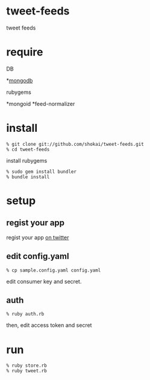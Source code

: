 tweet-feeds
===========
tweet feeds

require
=======
DB

*[mongodb](http://www.mongodb.org/)

rubygems

*mongoid
*feed-normalizer

install
=======
    % git clone git://github.com/shokai/tweet-feeds.git
    % cd tweet-feeds

install rubygems

    % sudo gem install bundler
    % bundle install

setup
=====

regist your app
---------------
regist your app [on twitter](http://twitter.com/apps/new)


edit config.yaml
----------------

    % cp sample.config.yaml config.yaml

edit consumer key and secret.


auth
----

    % ruby auth.rb

then, edit access token and secret


run
=====

    % ruby store.rb
    % ruby tweet.rb